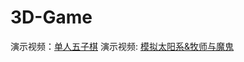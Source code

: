 # 3D-Game

演示视频：[单人五子棋](https://www.bilibili.com/video/av67610807)
演示视频: [模拟太阳系&牧师与魔鬼](https://www.bilibili.com/video/av68569632)
